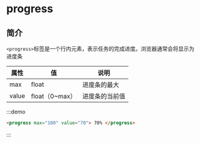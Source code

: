 # progress

## 简介

`<progress>`标签是一个行内元素，表示任务的完成进度。浏览器通常会将显示为进度条

| 属性  | 值             | 说明           |
| ----- | -------------- | -------------- |
| max   | float          | 进度条的最大   |
| value | float（0~max） | 进度条的当前值 |

:::demo

```html
<progress max="100" value="70"> 70% </progress>
```

:::